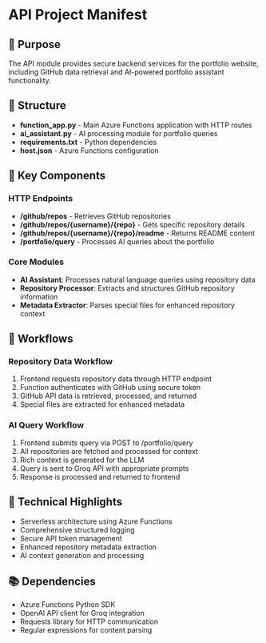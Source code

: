 # API Project Manifest

## 🎯 Purpose
The API module provides secure backend services for the portfolio website, including GitHub data retrieval and AI-powered portfolio assistant functionality.

## 📂 Structure
- **function_app.py** - Main Azure Functions application with HTTP routes
- **ai_assistant.py** - AI processing module for portfolio queries
- **requirements.txt** - Python dependencies
- **host.json** - Azure Functions configuration

## 🧩 Key Components

### HTTP Endpoints
- **/github/repos** - Retrieves GitHub repositories
- **/github/repos/{username}/{repo}** - Gets specific repository details
- **/github/repos/{username}/{repo}/readme** - Returns README content
- **/portfolio/query** - Processes AI queries about the portfolio

### Core Modules
- **AI Assistant**: Processes natural language queries using repository data
- **Repository Processor**: Extracts and structures GitHub repository information
- **Metadata Extractor**: Parses special files for enhanced repository context

## 🔄 Workflows

### Repository Data Workflow
1. Frontend requests repository data through HTTP endpoint
2. Function authenticates with GitHub using secure token
3. GitHub API data is retrieved, processed, and returned
4. Special files are extracted for enhanced metadata

### AI Query Workflow
1. Frontend submits query via POST to /portfolio/query
2. All repositories are fetched and processed for context
3. Rich context is generated for the LLM
4. Query is sent to Groq API with appropriate prompts
5. Response is processed and returned to frontend

## 💪 Technical Highlights
- Serverless architecture using Azure Functions
- Comprehensive structured logging
- Secure API token management
- Enhanced repository metadata extraction
- AI context generation and processing

## 📚 Dependencies
- Azure Functions Python SDK
- OpenAI API client for Groq integration
- Requests library for HTTP communication
- Regular expressions for content parsing